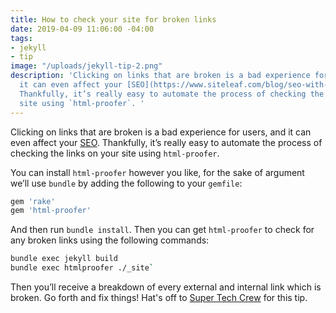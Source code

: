 ```yaml
---
title: How to check your site for broken links
date: 2019-04-09 11:06:00 -04:00
tags:
- jekyll
- tip
image: "/uploads/jekyll-tip-2.png"
description: 'Clicking on links that are broken is a bad experience for users, and
  it can even affect your [SEO](https://www.siteleaf.com/blog/seo-with-jekyll-siteleaf/).
  Thankfully, it’s really easy to automate the process of checking the links on your
  site using `html-proofer`. '
---
```


Clicking on links that are broken is a bad experience for users, and it can even affect your [SEO](https://www.siteleaf.com/blog/seo-with-jekyll-siteleaf/). Thankfully, it’s really easy to automate the process of checking the links on your site using `html-proofer`. 

You can install `html-proofer` however you like, for the sake of argument we’ll use `bundle` by adding the following to your `gemfile`:

```sh
gem 'rake'
gem 'html-proofer'
```

And then run `bundle install`. Then you can get `html-proofer` to check for any broken links using the following commands:

```sh
bundle exec jekyll build
bundle exec htmlproofer ./_site`
```

Then you’ll receive a breakdown of every external and internal link which is broken. Go forth and fix things! Hat's off to [Super Tech Crew](https://www.supertechcrew.com/jekyll-check-for-broken-links/) for this tip. 